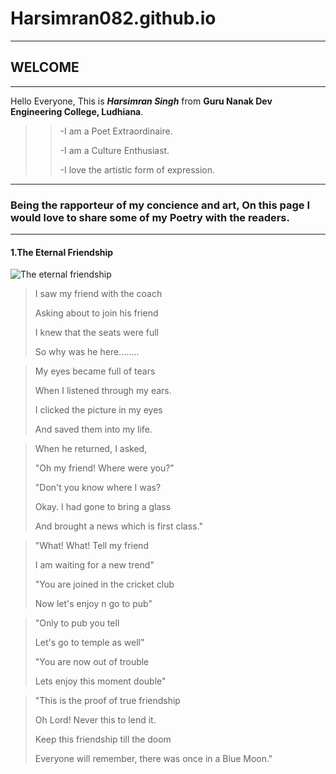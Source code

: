 # Harsimran082.github.io
--------------------------------------------------------------------------------------------------------------------
## **WELCOME**
-----------------------------------------------------------------------------------------------------------------------
Hello Everyone, This is ***Harsimran Singh*** from **Guru Nanak Dev Engineering College, Ludhiana**.
>>-I am a Poet Extraordinaire.
>>
>>-I am a Culture Enthusiast.
>>
>>-I love the artistic form of expression.
--------------------------------------------------------------------------------------------------------------------
### Being the rapporteur of my concience and art, On this page I would love to share some of my Poetry with the readers.
------------------------------------------------------------------------------------------------------------------
#### **1.The Eternal Friendship** 
![The eternal friendship](https://i.ibb.co/HXCCtsV/eternal-friendship.jpg)

> I saw my friend with the coach
>  
> Asking about to join his friend
>  
> I knew that the seats were full
> 
> So why was he here........



> My eyes became full of tears
> 
> When I listened through my ears.
> 
> I clicked the picture in my eyes
> 
> And saved them into my life.

> When he returned, I asked,
> 
> "Oh my friend! Where were you?"
> 
> "Don't you know where I was?
> 
> Okay. I had gone to bring a glass
> 
> And brought a news which is first class."

> "What! What! Tell my friend
> 
> I am waiting for a new trend"
> 
> "You are joined in the cricket club
> 
>  Now let's enjoy n go to pub"

> "Only to pub you tell
> 
>  Let's go to temple as well"
>  
> "You are now out of trouble
> 
>  Lets enjoy this moment double"

> "This is the proof of true friendship
> 
> Oh Lord! Never this to lend it.
> 
> Keep this friendship till the doom
> 
> Everyone will remember, there was once in a Blue Moon."
